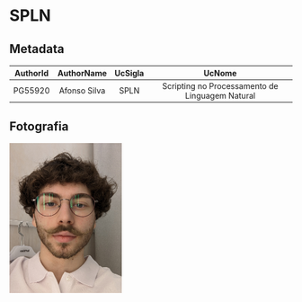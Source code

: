 # SPLN

## Metadata

| AuthorId |  AuthorName  | UcSigla |                     UcNome                      |
| :------: | :----------: | :-----: | :---------------------------------------------: |
| PG55920  | Afonso Silva |  SPLN   | Scripting no Processamento de Linguagem Natural |

## Fotografia

<img src="./picture.jpg" alt="Fotografia do aluno" width="200">
